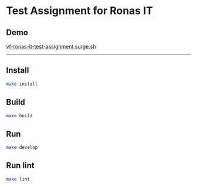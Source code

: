 # Test Assignment for Ronas IT

## Demo
[vf-ronas-it-test-assignment.surge.sh](http://vf-ronas-it-test-assignment.surge.sh)

---

## Install
```sh
make install
```

## Build
```sh
make build
```

## Run
```sh
make develop
```

## Run lint
```sh
make lint
```
